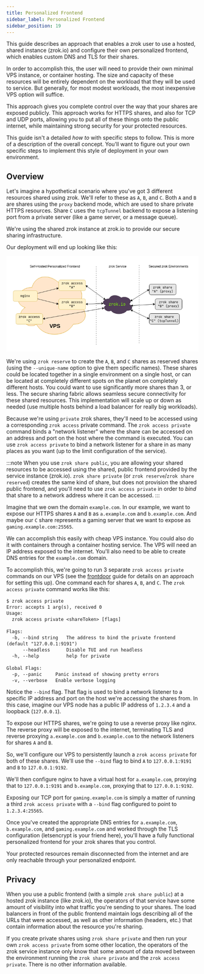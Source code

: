 ```yaml
---
title: Personalized Frontend
sidebar_label: Personalized Frontend
sidebar_position: 19
---
```


This guide describes an approach that enables a zrok user to use a hosted, shared instance (zrok.io) and configure their own personalized frontend, which enables custom DNS and TLS for their shares.

In order to accomplish this, the user will need to provide their own minimal VPS instance, or container hosting. The size and capacity of these resources will be entirely dependent on the workload that they will be used to service. But generally, for most modest workloads, the most inexpensive VPS option will suffice.

This approach gives you complete control over the way that your shares are exposed publicly. This approach works for HTTPS shares, and also for TCP and UDP ports, allowing you to put all of these things onto the public internet, while maintaining strong security for your protected resources.

This guide isn't a detailed _how to_ with specific steps to follow. This is more of a description of the overall concept. You'll want to figure out your own specific steps to implement this style of deployment in your own environment.

## Overview

Let's imagine a hypothetical scenario where you've got 3 different resources shared using zrok. We'll refer to these as `A`, `B`, and `C`. Both `A` and `B` are shares using the `proxy` backend mode, which are used to share private HTTPS resources. Share `C` uses the `tcpTunnel` backend to expose a listening port from a private server (like a game server, or a message queue).

We're using the shared zrok instance at zrok.io to provide our secure sharing infrastructure.

Our deployment will end up looking like this:

![personalized-frontend-1](../../images/personalized-frontend-1.png)

We're using `zrok reserve` to create the `A`, `B`, and `C` shares as reserved shares (using the `--unique-name` option to give them specific names). These shares could be located together in a single environment on a single host, or can be located at completely different spots on the planet on completely different hosts. You could want to use significantly more shares than 3, or less. The secure sharing fabric allows seamless secure connectivity for these shared resources. This implementation will scale up or down as needed (use multiple hosts behind a load balancer for really big workloads).

Because we're using `private` zrok shares, they'll need to be accessed using a corresponding `zrok access` private command. The `zrok access private` command binds a "network listener" where the share can be accessed on an address and port on the host where the command is executed. You can use `zrok access private` to bind a network listener for a share in as many places as you want (up to the limit configuration of the service).

:::note
When you use `zrok share public`, you are allowing your shared resources to be accessed using the shared, public frontend provided by the service instance (zrok.io). `zrok share private` (or `zrok reserve`/`zrok share reserved`) creates the same kind of share, but does not provision the shared public frontend, and you'll need to use `zrok access private` in order to _bind_ that share to a network address where it can be accessed.
:::

Imagine that we own the domain `example.com`. In our example, we want to expose our HTTPS shares `A` and `B` as `a.example.com` and `b.example.com`. And maybe our `C` share represents a gaming server that we want to expose as `gaming.example.com:25565`. 

We can accomplish this easily with cheap VPS instance. You could also do it with containers through a container hosting service. The VPS will need an IP address exposed to the internet. You'll also need to be able to create DNS entries for the `example.com` domain.

To accomplish this, we're going to run 3 separate `zrok access private` commands on our VPS (see the [frontdoor](../../frontdoor/) guide for details on an approach for setting this up). One command each for shares `A`, `B`, and `C`. The `zrok access private` command works like this:

```
$ zrok access private
Error: accepts 1 arg(s), received 0
Usage:
  zrok access private <shareToken> [flags]

Flags:
  -b, --bind string   The address to bind the private frontend (default "127.0.0.1:9191")
      --headless      Disable TUI and run headless
  -h, --help          help for private

Global Flags:
  -p, --panic     Panic instead of showing pretty errors
  -v, --verbose   Enable verbose logging
```

Notice the `--bind` flag. That flag is used to bind a network listener to a specific IP address and port on the host we're accessing the shares from. In this case, imagine our VPS node has a public IP address of `1.2.3.4` and a loopback (`127.0.0.1`).

To expose our HTTPS shares, we're going to use a reverse proxy like nginx. The reverse proxy will be exposed to the internet, terminating TLS and reverse proxying `a.example.com` and `b.example.com` to the network listeners for shares `A` and `B`.

So, we'll configure our VPS to persistently launch a `zrok access private` for both of these shares. We'll use the `--bind` flag to bind `A` to `127.0.0.1:9191` and `B` to `127.0.0.1:9192`.

We'll then configure nginx to have a virtual host for `a.example.com`, proxying that to `127.0.0.1:9191` and `b.example.com`, proxying that to `127.0.0.1:9192`.

Exposing our TCP port for `gaming.example.com` is simply a matter of running a third `zrok access private` with a `--bind` flag configured to point to `1.2.3.4:25565`.

Once you've created the appropriate DNS entries for `a.example.com`, `b.example.com`, and `gaming.example.com` and worked through the TLS configuration (letsencrypt is your friend here), you'll have a fully functional personalized frontend for your zrok shares that you control.

Your protected resources remain disconnected from the internet and are only reachable through your personalized endpoint.

## Privacy

When you use a public frontend (with a simple `zrok share public`) at a hosted zrok instance (like zrok.io), the operators of that service have some amount of visibility into what traffic you're sending to your shares. The load balancers in front of the public frontend maintain logs describing all of the URLs that were accessed, as well as other information (headers, etc.) that contain information about the resource you're sharing.

If you create private shares using `zrok share private` and then run your own `zrok access private` from some other location, the operators of the zrok service instance only know that some amount of data moved between the environment running the `zrok share private` and the `zrok access private`. There is no other information available.